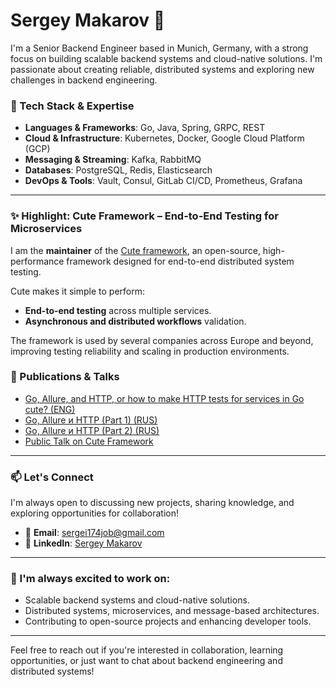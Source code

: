 # Sergey Makarov 👋

I'm a Senior Backend Engineer based in Munich, Germany, with a strong focus on building scalable backend systems and cloud-native solutions. I'm passionate about creating reliable, distributed systems and exploring new challenges in backend engineering.

### 🚀 Tech Stack & Expertise
- **Languages & Frameworks**: Go, Java, Spring, GRPC, REST
- **Cloud & Infrastructure**: Kubernetes, Docker, Google Cloud Platform (GCP)
- **Messaging & Streaming**: Kafka, RabbitMQ
- **Databases**: PostgreSQL, Redis, Elasticsearch
- **DevOps & Tools**: Vault, Consul, GitLab CI/CD, Prometheus, Grafana

---

### ✨ Highlight: **Cute Framework** – End-to-End Testing for Microservices
I am the **maintainer** of the [Cute framework](https://github.com/ozontech/cute), an open-source, high-performance framework designed for end-to-end distributed system testing. 

Cute makes it simple to perform:
- **End-to-end testing** across multiple services.
- **Asynchronous and distributed workflows** validation.

The framework is used by several companies across Europe and beyond, improving testing reliability and scaling in production environments.

### 📝 Publications & Talks
- [Go, Allure, and HTTP, or how to make HTTP tests for services in Go cute? (ENG)](https://medium.com/@siller174/go-allure-and-http-or-how-to-make-http-tests-for-services-in-go-cute-c301493d5127)
- [Go, Allure и HTTP (Part 1) (RUS)](https://habr.com/ru/company/ozontech/blog/672678/)
- [Go, Allure и HTTP (Part 2) (RUS)](https://habr.com/ru/companies/ozontech/articles/728172/)
- [Public Talk on Cute Framework](https://youtu.be/oXjK672Yrbs)

---

### 📫 Let's Connect
I'm always open to discussing new projects, sharing knowledge, and exploring opportunities for collaboration!

- 📧 **Email**: [sergei174job@gmail.com](mailto:sergei174job@gmail.com)  
- 💼 **LinkedIn**: [Sergey Makarov](https://www.linkedin.com/in/developer-sergey-makarov)  

---

### 🎯 I'm always excited to work on:
- Scalable backend systems and cloud-native solutions.
- Distributed systems, microservices, and message-based architectures.
- Contributing to open-source projects and enhancing developer tools.

---

Feel free to reach out if you're interested in collaboration, learning opportunities, or just want to chat about backend engineering and distributed systems!
